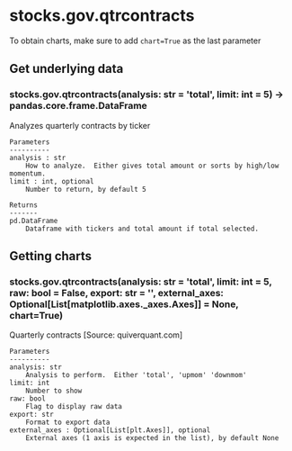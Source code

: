 # stocks.gov.qtrcontracts

To obtain charts, make sure to add `chart=True` as the last parameter

## Get underlying data 
### stocks.gov.qtrcontracts(analysis: str = 'total', limit: int = 5) -> pandas.core.frame.DataFrame

Analyzes quarterly contracts by ticker

    Parameters
    ----------
    analysis : str
        How to analyze.  Either gives total amount or sorts by high/low momentum.
    limit : int, optional
        Number to return, by default 5

    Returns
    -------
    pd.DataFrame
        Dataframe with tickers and total amount if total selected.

## Getting charts 
### stocks.gov.qtrcontracts(analysis: str = 'total', limit: int = 5, raw: bool = False, export: str = '', external_axes: Optional[List[matplotlib.axes._axes.Axes]] = None, chart=True)

Quarterly contracts [Source: quiverquant.com]

    Parameters
    ----------
    analysis: str
        Analysis to perform.  Either 'total', 'upmom' 'downmom'
    limit: int
        Number to show
    raw: bool
        Flag to display raw data
    export: str
        Format to export data
    external_axes : Optional[List[plt.Axes]], optional
        External axes (1 axis is expected in the list), by default None
